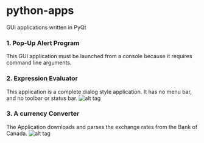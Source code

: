 # python-apps
GUI applications written in PyQt

### 1. Pop-Up Alert Program
This GUI application must be launched from a console because it requires command line arguments.

### 2. Expression Evaluator
This application is a complete dialog style application. It has no menu bar, and no toolbar or status bar.
![alt tag](https://github.com/andersy005/python-apps/blob/master/Expression_Evaluator/calculate.png)

### 3. A currency Converter
The Application downloads and parses the exchange rates from the Bank of Canada.
![alt tag](https://github.com/andersy005/python-apps/blob/master/Currency_Converter/currency.png)


